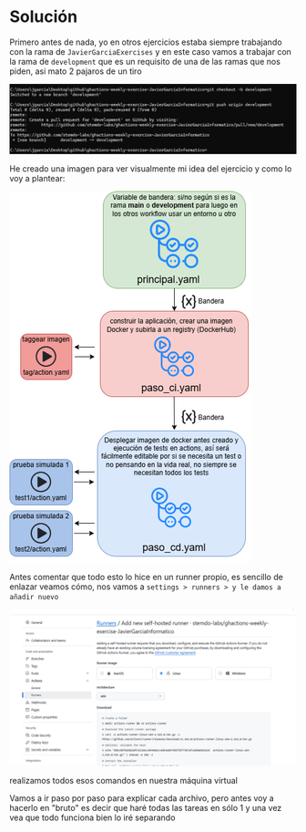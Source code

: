 # Solución

Primero antes de nada, yo en otros ejercicios estaba siempre trabajando con la rama de `JavierGarciaExercises` y en este caso vamos a trabajar con la rama de `development` que es un requisito de una de las ramas que nos piden, asi mato 2 pajaros de un tiro

![](/solucion/imagenes/weekly_1.png)

He creado una imagen para ver visualmente mi idea del ejercicio y como lo voy a plantear:

![](/solucion/imagenes/weekly_2.png)

Antes comentar que todo esto lo hice en un runner propio, es sencillo de enlazar veamos cómo, nos vamos a `settings > runners > y le damos a añadir nuevo`

![](/solucion/imagenes/weekly_3.png)

realizamos todos esos comandos en nuestra máquina virtual




Vamos a ir paso por paso para explicar cada archivo, pero antes voy a hacerlo en "bruto" es decir que haré todas las tareas en sólo 1 y una vez vea que todo funciona bien lo iré separando







